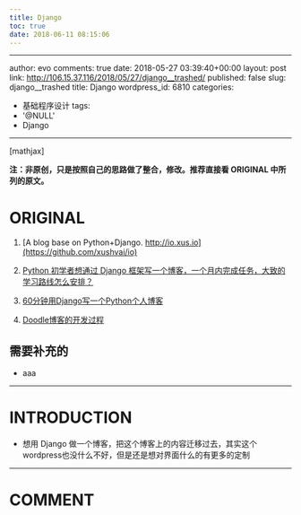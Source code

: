 ```yaml
---
title: Django
toc: true
date: 2018-06-11 08:15:06
---
```

---
author: evo
comments: true
date: 2018-05-27 03:39:40+00:00
layout: post
link: http://106.15.37.116/2018/05/27/django__trashed/
published: false
slug: django__trashed
title: Django
wordpress_id: 6810
categories:
- 基础程序设计
tags:
- '@NULL'
- Django
---

<!-- more -->

[mathjax]

**注：非原创，只是按照自己的思路做了整合，修改。推荐直接看 ORIGINAL 中所列的原文。**


# ORIGINAL





 	
  1. [A blog base on Python+Django. http://io.xus.io](https://github.com/xushvai/io)

 	
  2. [Python 初学者想通过 Django 框架写一个博客，一个月内完成任务，大致的学习路线怎么安排？](https://www.zhihu.com/question/20299906)

 	
  3. [60分钟用Django写一个Python个人博客](https://zhuanlan.zhihu.com/p/29685446)

 	
  4. [Doodle博客的开发过程](https://www.keakon.net/2010/11/01/Doodle%E5%8D%9A%E5%AE%A2%E7%9A%84%E5%BC%80%E5%8F%91%E8%BF%87%E7%A8%8B)




## 需要补充的





 	
  * aaa





* * *





# INTRODUCTION





 	
  * 想用 Django 做一个博客，把这个博客上的内容迁移过去，其实这个wordpress也没什么不好，但是还是想对界面什么的有更多的定制


























* * *





# COMMENT



